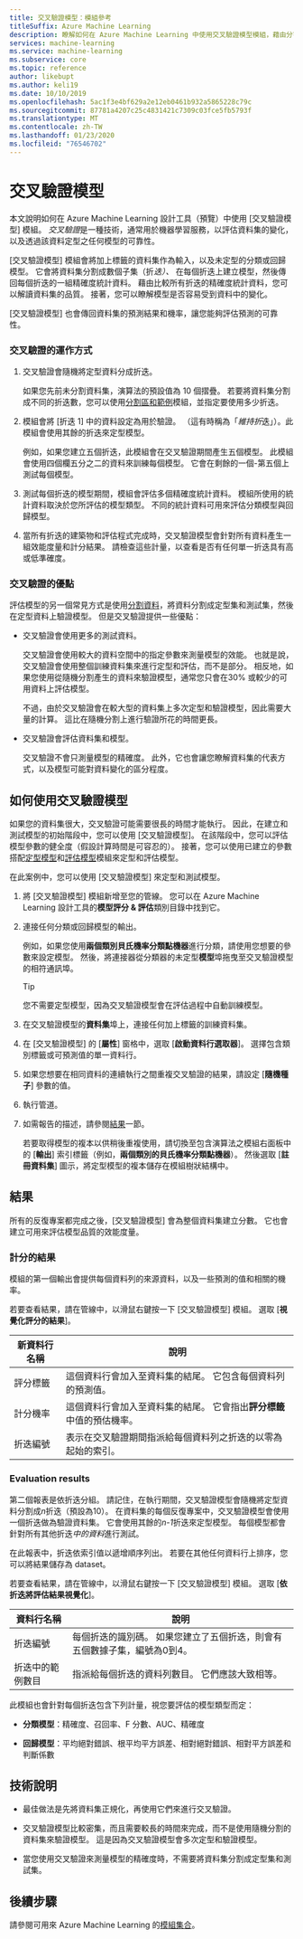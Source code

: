 ```yaml
---
title: 交叉驗證模型：模組參考
titleSuffix: Azure Machine Learning
description: 瞭解如何在 Azure Machine Learning 中使用交叉驗證模型模組，藉由分割資料來交叉驗證分類或回歸模型的參數估計值。
services: machine-learning
ms.service: machine-learning
ms.subservice: core
ms.topic: reference
author: likebupt
ms.author: keli19
ms.date: 10/10/2019
ms.openlocfilehash: 5ac1f3e4bf629a2e12eb0461b932a5865228c79c
ms.sourcegitcommit: 87781a4207c25c4831421c7309c03fce5fb5793f
ms.translationtype: MT
ms.contentlocale: zh-TW
ms.lasthandoff: 01/23/2020
ms.locfileid: "76546702"
---
```

# <a name="cross-validate-model"></a>交叉驗證模型

本文說明如何在 Azure Machine Learning 設計工具（預覽）中使用 [交叉驗證模型] 模組。 *交叉驗證*是一種技術，通常用於機器學習服務，以評估資料集的變化，以及透過該資料定型之任何模型的可靠性。  

[交叉驗證模型] 模組會將加上標籤的資料集作為輸入，以及未定型的分類或回歸模型。 它會將資料集分割成數個子集（折*迭）、* 在每個折迭上建立模型，然後傳回每個折迭的一組精確度統計資料。 藉由比較所有折迭的精確度統計資料，您可以解讀資料集的品質。 接著，您可以瞭解模型是否容易受到資料中的變化。  

[交叉驗證模型] 也會傳回資料集的預測結果和機率，讓您能夠評估預測的可靠性。  

### <a name="how-cross-validation-works"></a>交叉驗證的運作方式

1. 交叉驗證會隨機將定型資料分成折迭。 

   如果您先前未分割資料集，演算法的預設值為 10 個摺疊。 若要將資料集分割成不同的折迭數，您可以使用[分割區和範例](partition-and-sample.md)模組，並指定要使用多少折迭。  

2.  模組會將 [折迭 1] 中的資料設定為用於驗證。 （這有時稱為「*維持折*迭」）。此模組會使用其餘的折迭來定型模型。 

    例如，如果您建立五個折迭，此模組會在交叉驗證期間產生五個模型。 此模組會使用四個欄五分之二的資料來訓練每個模型。 它會在剩餘的一個-第五個上測試每個模型。  

3.  測試每個折迭的模型期間，模組會評估多個精確度統計資料。 模組所使用的統計資料取決於您所評估的模型類型。 不同的統計資料可用來評估分類模型與回歸模型。  

4.  當所有折迭的建築物和評估程式完成時，交叉驗證模型會針對所有資料產生一組效能度量和計分結果。 請檢查這些計量，以查看是否有任何單一折迭具有高或低準確度。 

### <a name="advantages-of-cross-validation"></a>交叉驗證的優點

評估模型的另一個常見方式是使用[分割資料](split-data.md)，將資料分割成定型集和測試集，然後在定型資料上驗證模型。 但是交叉驗證提供一些優點：  

-   交叉驗證會使用更多的測試資料。

    交叉驗證會使用較大的資料空間中的指定參數來測量模型的效能。 也就是說，交叉驗證會使用整個訓練資料集來進行定型和評估，而不是部分。 相反地，如果您使用從隨機分割產生的資料來驗證模型，通常您只會在30% 或較少的可用資料上評估模型。  

    不過，由於交叉驗證會在較大型的資料集上多次定型和驗證模型，因此需要大量的計算。 這比在隨機分割上進行驗證所花的時間更長。  

-   交叉驗證會評估資料集和模型。

    交叉驗證不會只測量模型的精確度。 此外，它也會讓您瞭解資料集的代表方式，以及模型可能對資料變化的區分程度。  

## <a name="how-to-use-cross-validate-model"></a>如何使用交叉驗證模型

如果您的資料集很大，交叉驗證可能需要很長的時間才能執行。  因此，在建立和測試模型的初始階段中，您可以使用 [交叉驗證模型]。 在該階段中，您可以評估模型參數的健全度（假設計算時間是可容忍的）。 接著，您可以使用已建立的參數搭配[定型模型](train-model.md)和[評估模型](evaluate-model.md)模組來定型和評估模型。

在此案例中，您可以使用 [交叉驗證模型] 來定型和測試模型。

1. 將 [交叉驗證模型] 模組新增至您的管線。 您可以在 Azure Machine Learning 設計工具的**模型評分 & 評估**類別目錄中找到它。 

2. 連接任何分類或回歸模型的輸出。 

    例如，如果您使用**兩個類別貝氏機率分類點機器**進行分類，請使用您想要的參數來設定模型。 然後，將連接器從分類器的未定型**模型**埠拖曳至交叉驗證模型的相符通訊埠。 

    > [!TIP] 
    > 您不需要定型模型，因為交叉驗證模型會在評估過程中自動訓練模型。  
3.  在交叉驗證模型的**資料集**埠上，連接任何加上標籤的訓練資料集。  

4.  在 [交叉驗證模型] 的 [**屬性**] 窗格中，選取 [**啟動資料行選取器**]。 選擇包含類別標籤或可預測值的單一資料行。 

5. 如果您想要在相同資料的連續執行之間重複交叉驗證的結果，請設定 [**隨機種子**] 參數的值。  

6. 執行管道。

7. 如需報告的描述，請參閱[結果](#results)一節。

    若要取得模型的複本以供稍後重複使用，請切換至包含演算法之模組右面板中的 [**輸出**] 索引標籤（例如，**兩個類別的貝氏機率分類點機器**）。 然後選取 [**註冊資料集**] 圖示，將定型模型的複本儲存在模組樹狀結構中。

## <a name="results"></a>結果

所有的反復專案都完成之後，[交叉驗證模型] 會為整個資料集建立分數。 它也會建立可用來評估模型品質的效能度量。

### <a name="scored-results"></a>計分的結果

模組的第一個輸出會提供每個資料列的來源資料，以及一些預測的值和相關的機率。 

若要查看結果，請在管線中，以滑鼠右鍵按一下 [交叉驗證模型] 模組。 選取 [**視覺化評分的結果**]。

| 新資料行名稱      | 說明                              |
| -------------------- | ---------------------------------------- |
| 評分標籤        | 這個資料行會加入至資料集的結尾。 它包含每個資料列的預測值。 |
| 計分機率 | 這個資料行會加入至資料集的結尾。 它會指出**評分標籤**中值的預估機率。 |
| 折迭編號          | 表示在交叉驗證期間指派給每個資料列之折迭的以零為起始的索引。 |

 ### <a name="evaluation-results"></a>Evaluation results

第二個報表是依折迭分組。 請記住，在執行期間，交叉驗證模型會隨機將定型資料分割成*n*折迭（預設為10）。 在資料集的每個反復專案中，交叉驗證模型會使用一個折迭做為驗證資料集。 它會使用其餘的*n-1*折迭來定型模型。 每個模型都會針對所有其他折迭*中的資料*進行測試。

在此報表中，折迭依索引值以遞增順序列出。  若要在其他任何資料行上排序，您可以將結果儲存為 dataset。

若要查看結果，請在管線中，以滑鼠右鍵按一下 [交叉驗證模型] 模組。 選取 [**依折迭將評估結果視覺化**]。


|資料行名稱| 說明|
|----|----|
|折迭編號| 每個折迭的識別碼。 如果您建立了五個折迭，則會有五個數據子集，編號為0到4。
|折迭中的範例數目|指派給每個折迭的資料列數目。 它們應該大致相等。 |


此模組也會針對每個折迭包含下列計量，視您要評估的模型類型而定： 

+ **分類模型**：精確度、召回率、F 分數、AUC、精確度  

+ **回歸模型**：平均絕對錯誤、根平均平方誤差、相對絕對錯誤、相對平方誤差和判斷係數


## <a name="technical-notes"></a>技術說明  

+ 最佳做法是先將資料集正規化，再使用它們來進行交叉驗證。 

+ 交叉驗證模型比較密集，而且需要較長的時間來完成，而不是使用隨機分割的資料集來驗證模型。 這是因為交叉驗證模型會多次定型和驗證模型。

+ 當您使用交叉驗證來測量模型的精確度時，不需要將資料集分割成定型集和測試集。 


## <a name="next-steps"></a>後續步驟

請參閱可用來 Azure Machine Learning 的[模組集合](module-reference.md)。 

